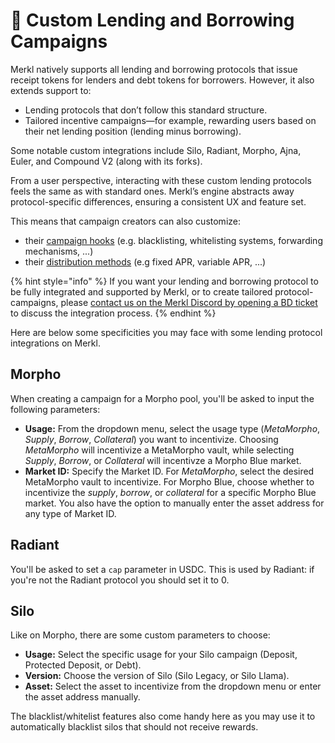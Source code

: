 # 🏦 Custom Lending and Borrowing Campaigns

Merkl natively supports all lending and borrowing protocols that issue receipt tokens for lenders and debt tokens for borrowers. However, it also extends support to:

- Lending protocols that don’t follow this standard structure.
- Tailored incentive campaigns—for example, rewarding users based on their net lending position (lending minus borrowing).

Some notable custom integrations include Silo, Radiant, Morpho, Ajna, Euler, and Compound V2 (along with its forks).

From a user perspective, interacting with these custom lending protocols feels the same as with standard ones. Merkl’s engine abstracts away protocol-specific differences, ensuring a consistent UX and feature set.

This means that campaign creators can also customize:

- their [campaign hooks](../hooks/README.md) (e.g. blacklisting, whitelisting systems, forwarding mechanisms, ...)
- their [distribution methods](../distributions/README.md) (e.g fixed APR, variable APR, ...)

{% hint style="info" %}
If you want your lending and borrowing protocol to be fully integrated and supported by Merkl, or to create tailored protocol-campaigns, please [contact us on the Merkl Discord by opening a BD ticket](https://discord.com/invite/jnYfrGxDbe) to discuss the integration process.
{% endhint %}

Here are below some specificities you may face with some lending protocol integrations on Merkl.

## Morpho

When creating a campaign for a Morpho pool, you'll be asked to input the following parameters:

- **Usage:** From the dropdown menu, select the usage type (_MetaMorpho_, _Supply_, _Borrow_, _Collateral_) you want to incentivize. Choosing _MetaMorpho_ will incentivize a MetaMorpho vault, while selecting _Supply_, _Borrow_, or _Collateral_ will incentivze a Morpho Blue market.
- **Market ID:** Specify the Market ID. For _MetaMorpho_, select the desired MetaMorpho vault to incentivize. For Morpho Blue, choose whether to incentivize the _supply_, _borrow_, or _collateral_ for a specific Morpho Blue market. You also have the option to manually enter the asset address for any type of Market ID.

## Radiant

You'll be asked to set a `cap` parameter in USDC. This is used by Radiant: if you're not the Radiant protocol you should set it to 0.

## Silo

Like on Morpho, there are some custom parameters to choose:

- **Usage:** Select the specific usage for your Silo campaign (Deposit, Protected Deposit, or Debt).
- **Version:** Choose the version of Silo (Silo Legacy, or Silo Llama).
- **Asset:** Select the asset to incentivize from the dropdown menu or enter the asset address manually.

The blacklist/whitelist features also come handy here as you may use it to automatically blacklist silos that should not receive rewards.
